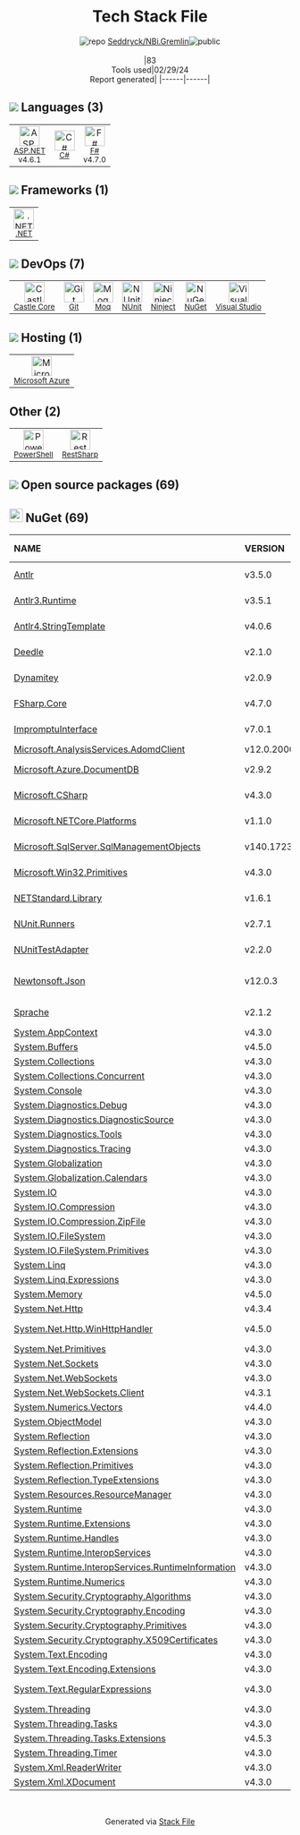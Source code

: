 <!--
&lt;--- Readme.md Snippet without images Start ---&gt;
## Tech Stack
Seddryck/NBi.Gremlin is built on the following main stack:

- [ASP.NET](https://www.asp.net/) – Languages
- [C#](http://csharp.net) – Languages
- [F#](http://fsharp.org/) – Languages
- [.NET](http://www.microsoft.com/net/) – Frameworks (Full Stack)
- [Castle Core](https://github.com/castleproject/Core) – Logging Tools
- [Moq](https://github.com/Moq/moq4) – Testing Frameworks
- [NUnit](http://www.nunit.org/) – Testing Frameworks
- [Ninject](http://www.ninject.org) – Dependency Management
- [Visual Studio](http://msdn.microsoft.com/en-us/vstudio/aa718325.aspx) – Integrated Development Environment
- [Microsoft Azure](https://azure.microsoft.com/en-us/) – Cloud Hosting
- [PowerShell](https://docs.microsoft.com/en-us/powershell/) – Shells
- [RestSharp](https://restsharp.dev/) – API Tools

Full tech stack [here](/techstack.md)

&lt;--- Readme.md Snippet without images End ---&gt;

&lt;--- Readme.md Snippet with images Start ---&gt;
## Tech Stack
Seddryck/NBi.Gremlin is built on the following main stack:

- <img width='25' height='25' src='https://img.stackshare.io/service/6755/2c45151a4a11d3a3c8e71bb34dd069d6_400x400.png' alt='ASP.NET'/> [ASP.NET](https://www.asp.net/) – Languages
- <img width='25' height='25' src='https://img.stackshare.io/service/1015/1200px-C_Sharp_wordmark.svg.png' alt='C#'/> [C#](http://csharp.net) – Languages
- <img width='25' height='25' src='https://img.stackshare.io/service/2155/yRNL7yTW.png' alt='F#'/> [F#](http://fsharp.org/) – Languages
- <img width='25' height='25' src='https://img.stackshare.io/service/1014/IoPy1dce_400x400.png' alt='.NET'/> [.NET](http://www.microsoft.com/net/) – Frameworks (Full Stack)
- <img width='25' height='25' src='https://img.stackshare.io/service/20916/default_6d17162c9963bc83521ee29cf394f349c95173f3.png' alt='Castle Core'/> [Castle Core](https://github.com/castleproject/Core) – Logging Tools
- <img width='25' height='25' src='https://img.stackshare.io/service/1628/1434934.png' alt='Moq'/> [Moq](https://github.com/Moq/moq4) – Testing Frameworks
- <img width='25' height='25' src='https://img.stackshare.io/service/2371/jZ6MYx5Y_400x400.png' alt='NUnit'/> [NUnit](http://www.nunit.org/) – Testing Frameworks
- <img width='25' height='25' src='https://img.stackshare.io/service/3173/default_85e419b9c60b158340e534d5006d949015ec16e4.png' alt='Ninject'/> [Ninject](http://www.ninject.org) – Dependency Management
- <img width='25' height='25' src='https://img.stackshare.io/service/1451/SR2hUhQN.png' alt='Visual Studio'/> [Visual Studio](http://msdn.microsoft.com/en-us/vstudio/aa718325.aspx) – Integrated Development Environment
- <img width='25' height='25' src='https://img.stackshare.io/service/213/default_88defae415fcb9cd0ac5d36c1ed27e74133c6287.jpg' alt='Microsoft Azure'/> [Microsoft Azure](https://azure.microsoft.com/en-us/) – Cloud Hosting
- <img width='25' height='25' src='https://img.stackshare.io/service/3681/powershell-logo.png' alt='PowerShell'/> [PowerShell](https://docs.microsoft.com/en-us/powershell/) – Shells
- <img width='25' height='25' src='https://img.stackshare.io/service/20915/default_445d4e39e5f74faa53e6902cd6d552ff56c3a0a3.png' alt='RestSharp'/> [RestSharp](https://restsharp.dev/) – API Tools

Full tech stack [here](/techstack.md)

&lt;--- Readme.md Snippet with images End ---&gt;
-->
<div align="center">

# Tech Stack File
![](https://img.stackshare.io/repo.svg "repo") [Seddryck/NBi.Gremlin](https://github.com/Seddryck/NBi.Gremlin)![](https://img.stackshare.io/public_badge.svg "public")
<br/><br/>
|83<br/>Tools used|02/29/24 <br/>Report generated|
|------|------|
</div>

## <img src='https://img.stackshare.io/languages.svg'/> Languages (3)
<table><tr>
  <td align='center'>
  <img width='36' height='36' src='https://img.stackshare.io/service/6755/2c45151a4a11d3a3c8e71bb34dd069d6_400x400.png' alt='ASP.NET'>
  <br>
  <sub><a href="https://www.asp.net/">ASP.NET</a></sub>
  <br>
  <sub>v4.6.1</sub>
</td>

<td align='center'>
  <img width='36' height='36' src='https://img.stackshare.io/service/1015/1200px-C_Sharp_wordmark.svg.png' alt='C#'>
  <br>
  <sub><a href="http://csharp.net">C#</a></sub>
  <br>
  <sub></sub>
</td>

<td align='center'>
  <img width='36' height='36' src='https://img.stackshare.io/service/2155/yRNL7yTW.png' alt='F#'>
  <br>
  <sub><a href="http://fsharp.org/">F#</a></sub>
  <br>
  <sub>v4.7.0</sub>
</td>

</tr>
</table>

## <img src='https://img.stackshare.io/frameworks.svg'/> Frameworks (1)
<table><tr>
  <td align='center'>
  <img width='36' height='36' src='https://img.stackshare.io/service/1014/IoPy1dce_400x400.png' alt='.NET'>
  <br>
  <sub><a href="http://www.microsoft.com/net/">.NET</a></sub>
  <br>
  <sub></sub>
</td>

</tr>
</table>

## <img src='https://img.stackshare.io/devops.svg'/> DevOps (7)
<table><tr>
  <td align='center'>
  <img width='36' height='36' src='https://img.stackshare.io/service/20916/default_6d17162c9963bc83521ee29cf394f349c95173f3.png' alt='Castle Core'>
  <br>
  <sub><a href="https://github.com/castleproject/Core">Castle Core</a></sub>
  <br>
  <sub></sub>
</td>

<td align='center'>
  <img width='36' height='36' src='https://img.stackshare.io/service/1046/git.png' alt='Git'>
  <br>
  <sub><a href="http://git-scm.com/">Git</a></sub>
  <br>
  <sub></sub>
</td>

<td align='center'>
  <img width='36' height='36' src='https://img.stackshare.io/service/1628/1434934.png' alt='Moq'>
  <br>
  <sub><a href="https://github.com/Moq/moq4">Moq</a></sub>
  <br>
  <sub></sub>
</td>

<td align='center'>
  <img width='36' height='36' src='https://img.stackshare.io/service/2371/jZ6MYx5Y_400x400.png' alt='NUnit'>
  <br>
  <sub><a href="http://www.nunit.org/">NUnit</a></sub>
  <br>
  <sub></sub>
</td>

<td align='center'>
  <img width='36' height='36' src='https://img.stackshare.io/service/3173/default_85e419b9c60b158340e534d5006d949015ec16e4.png' alt='Ninject'>
  <br>
  <sub><a href="http://www.ninject.org">Ninject</a></sub>
  <br>
  <sub></sub>
</td>

<td align='center'>
  <img width='36' height='36' src='https://img.stackshare.io/service/2637/6I3oEOP4_400x400.jpg' alt='NuGet'>
  <br>
  <sub><a href="https://www.nuget.org/">NuGet</a></sub>
  <br>
  <sub></sub>
</td>

<td align='center'>
  <img width='36' height='36' src='https://img.stackshare.io/service/1451/SR2hUhQN.png' alt='Visual Studio'>
  <br>
  <sub><a href="http://msdn.microsoft.com/en-us/vstudio/aa718325.aspx">Visual Studio</a></sub>
  <br>
  <sub></sub>
</td>

</tr>
</table>

## <img src='https://img.stackshare.io/hosting.svg'/> Hosting (1)
<table><tr>
  <td align='center'>
  <img width='36' height='36' src='https://img.stackshare.io/service/213/default_88defae415fcb9cd0ac5d36c1ed27e74133c6287.jpg' alt='Microsoft Azure'>
  <br>
  <sub><a href="https://azure.microsoft.com/en-us/">Microsoft Azure</a></sub>
  <br>
  <sub></sub>
</td>

</tr>
</table>

## Other (2)
<table><tr>
  <td align='center'>
  <img width='36' height='36' src='https://img.stackshare.io/service/3681/powershell-logo.png' alt='PowerShell'>
  <br>
  <sub><a href="https://docs.microsoft.com/en-us/powershell/">PowerShell</a></sub>
  <br>
  <sub></sub>
</td>

<td align='center'>
  <img width='36' height='36' src='https://img.stackshare.io/service/20915/default_445d4e39e5f74faa53e6902cd6d552ff56c3a0a3.png' alt='RestSharp'>
  <br>
  <sub><a href="https://restsharp.dev/">RestSharp</a></sub>
  <br>
  <sub></sub>
</td>

</tr>
</table>


## <img src='https://img.stackshare.io/group.svg' /> Open source packages (69)</h2>

## <img width='24' height='24' src='https://img.stackshare.io/service/2637/6I3oEOP4_400x400.jpg'/> NuGet (69)

|NAME|VERSION|LAST UPDATED|LAST UPDATED BY|LICENSE|VULNERABILITIES|
|:------|:------|:------|:------|:------|:------|
|[Antlr](https://www.nuget.org/Antlr)|v3.5.0|01/04/20|Cédric L. Charlier |Other|N/A|
|[Antlr3.Runtime](https://www.nuget.org/Antlr3.Runtime)|v3.5.1|01/04/20|Cédric L. Charlier |Other|N/A|
|[Antlr4.StringTemplate](https://www.nuget.org/Antlr4.StringTemplate)|v4.0.6|01/04/20|Cédric L. Charlier |N/A|N/A|
|[Deedle](https://www.nuget.org/Deedle)|v2.1.0|02/06/20|Cédric L. Charlier |BSD-2-Clause|N/A|
|[Dynamitey](https://www.nuget.org/Dynamitey)|v2.0.9|01/04/20|Cédric L. Charlier |Apache-2.0|N/A|
|[FSharp.Core](https://www.nuget.org/FSharp.Core)|v4.7.0|02/06/20|Cédric L. Charlier |MIT|N/A|
|[ImpromptuInterface](https://www.nuget.org/ImpromptuInterface)|v7.0.1|01/04/20|Cédric L. Charlier |Apache-2.0|N/A|
|[Microsoft.AnalysisServices.AdomdClient](https://www.nuget.org/Microsoft.AnalysisServices.AdomdClient)|v12.0.2000|04/05/21|dependabot[bot] |N/A|N/A|
|[Microsoft.Azure.DocumentDB](https://www.nuget.org/Microsoft.Azure.DocumentDB)|v2.9.2|02/06/20|Cédric L. Charlier |N/A|N/A|
|[Microsoft.CSharp](https://www.nuget.org/Microsoft.CSharp)|v4.3.0|02/06/20|Cédric L. Charlier |MIT|N/A|
|[Microsoft.NETCore.Platforms](https://www.nuget.org/Microsoft.NETCore.Platforms)|v1.1.0|01/04/20|Cédric L. Charlier |MIT|N/A|
|[Microsoft.SqlServer.SqlManagementObjects](https://www.nuget.org/Microsoft.SqlServer.SqlManagementObjects)|v140.17235.0|02/06/20|Cédric L. Charlier |N/A|N/A|
|[Microsoft.Win32.Primitives](https://www.nuget.org/Microsoft.Win32.Primitives)|v4.3.0|01/04/20|Cédric L. Charlier |N/A|N/A|
|[NETStandard.Library](https://www.nuget.org/NETStandard.Library)|v1.6.1|04/22/18|Cédric L. Charlier |N/A|N/A|
|[NUnit.Runners](https://www.nuget.org/NUnit.Runners)|v2.7.1|01/04/20|Cédric L. Charlier |N/A|N/A|
|[NUnitTestAdapter](https://www.nuget.org/NUnitTestAdapter)|v2.2.0|01/05/20|Cédric L. Charlier |N/A|N/A|
|[Newtonsoft.Json](https://www.nuget.org/Newtonsoft.Json)|v12.0.3|01/04/20|Cédric L. Charlier |MIT|[](https://github.com/advisories/GHSA-8rfx-6mr3-5jh3) (High)<br/>[CVE-2024-21907](https://github.com/advisories/GHSA-5crp-9r3c-p9vr) (High)|
|[Sprache](https://www.nuget.org/Sprache)|v2.1.2|04/27/18|Cédric L. Charlier |MIT|N/A|
|[System.AppContext](https://www.nuget.org/System.AppContext)|v4.3.0|04/05/21|dependabot[bot] |N/A|N/A|
|[System.Buffers](https://www.nuget.org/System.Buffers)|v4.5.0|04/05/21|dependabot[bot] |N/A|N/A|
|[System.Collections](https://www.nuget.org/System.Collections)|v4.3.0|04/05/21|dependabot[bot] |N/A|N/A|
|[System.Collections.Concurrent](https://www.nuget.org/System.Collections.Concurrent)|v4.3.0|04/05/21|dependabot[bot] |N/A|N/A|
|[System.Console](https://www.nuget.org/System.Console)|v4.3.0|04/05/21|dependabot[bot] |N/A|N/A|
|[System.Diagnostics.Debug](https://www.nuget.org/System.Diagnostics.Debug)|v4.3.0|04/05/21|dependabot[bot] |N/A|N/A|
|[System.Diagnostics.DiagnosticSource](https://www.nuget.org/System.Diagnostics.DiagnosticSource)|v4.3.0|04/05/21|dependabot[bot] |MIT|N/A|
|[System.Diagnostics.Tools](https://www.nuget.org/System.Diagnostics.Tools)|v4.3.0|04/05/21|dependabot[bot] |N/A|N/A|
|[System.Diagnostics.Tracing](https://www.nuget.org/System.Diagnostics.Tracing)|v4.3.0|04/05/21|dependabot[bot] |N/A|N/A|
|[System.Globalization](https://www.nuget.org/System.Globalization)|v4.3.0|04/05/21|dependabot[bot] |N/A|N/A|
|[System.Globalization.Calendars](https://www.nuget.org/System.Globalization.Calendars)|v4.3.0|04/05/21|dependabot[bot] |N/A|N/A|
|[System.IO](https://www.nuget.org/System.IO)|v4.3.0|04/05/21|dependabot[bot] |N/A|N/A|
|[System.IO.Compression](https://www.nuget.org/System.IO.Compression)|v4.3.0|04/05/21|dependabot[bot] |N/A|N/A|
|[System.IO.Compression.ZipFile](https://www.nuget.org/System.IO.Compression.ZipFile)|v4.3.0|04/05/21|dependabot[bot] |N/A|N/A|
|[System.IO.FileSystem](https://www.nuget.org/System.IO.FileSystem)|v4.3.0|04/05/21|dependabot[bot] |N/A|N/A|
|[System.IO.FileSystem.Primitives](https://www.nuget.org/System.IO.FileSystem.Primitives)|v4.3.0|04/05/21|dependabot[bot] |N/A|N/A|
|[System.Linq](https://www.nuget.org/System.Linq)|v4.3.0|04/05/21|dependabot[bot] |N/A|N/A|
|[System.Linq.Expressions](https://www.nuget.org/System.Linq.Expressions)|v4.3.0|04/05/21|dependabot[bot] |N/A|N/A|
|[System.Memory](https://www.nuget.org/System.Memory)|v4.5.0|04/05/21|dependabot[bot] |N/A|N/A|
|[System.Net.Http](https://www.nuget.org/System.Net.Http)|v4.3.4|04/05/21|dependabot[bot] |N/A|N/A|
|[System.Net.Http.WinHttpHandler](https://www.nuget.org/System.Net.Http.WinHttpHandler)|v4.5.0|04/05/21|dependabot[bot] |MIT|[CVE-2017-0247](https://github.com/advisories/GHSA-6xh7-4v2w-36q6) (High)|
|[System.Net.Primitives](https://www.nuget.org/System.Net.Primitives)|v4.3.0|04/05/21|dependabot[bot] |N/A|N/A|
|[System.Net.Sockets](https://www.nuget.org/System.Net.Sockets)|v4.3.0|04/05/21|dependabot[bot] |N/A|N/A|
|[System.Net.WebSockets](https://www.nuget.org/System.Net.WebSockets)|v4.3.0|04/05/21|dependabot[bot] |N/A|N/A|
|[System.Net.WebSockets.Client](https://www.nuget.org/System.Net.WebSockets.Client)|v4.3.1|04/05/21|dependabot[bot] |N/A|N/A|
|[System.Numerics.Vectors](https://www.nuget.org/System.Numerics.Vectors)|v4.4.0|04/05/21|dependabot[bot] |N/A|N/A|
|[System.ObjectModel](https://www.nuget.org/System.ObjectModel)|v4.3.0|04/05/21|dependabot[bot] |N/A|N/A|
|[System.Reflection](https://www.nuget.org/System.Reflection)|v4.3.0|04/05/21|dependabot[bot] |N/A|N/A|
|[System.Reflection.Extensions](https://www.nuget.org/System.Reflection.Extensions)|v4.3.0|04/05/21|dependabot[bot] |N/A|N/A|
|[System.Reflection.Primitives](https://www.nuget.org/System.Reflection.Primitives)|v4.3.0|04/05/21|dependabot[bot] |N/A|N/A|
|[System.Reflection.TypeExtensions](https://www.nuget.org/System.Reflection.TypeExtensions)|v4.3.0|04/05/21|dependabot[bot] |MIT|N/A|
|[System.Resources.ResourceManager](https://www.nuget.org/System.Resources.ResourceManager)|v4.3.0|04/05/21|dependabot[bot] |N/A|N/A|
|[System.Runtime](https://www.nuget.org/System.Runtime)|v4.3.0|04/05/21|dependabot[bot] |N/A|N/A|
|[System.Runtime.Extensions](https://www.nuget.org/System.Runtime.Extensions)|v4.3.0|04/05/21|dependabot[bot] |N/A|N/A|
|[System.Runtime.Handles](https://www.nuget.org/System.Runtime.Handles)|v4.3.0|04/05/21|dependabot[bot] |N/A|N/A|
|[System.Runtime.InteropServices](https://www.nuget.org/System.Runtime.InteropServices)|v4.3.0|04/05/21|dependabot[bot] |N/A|N/A|
|[System.Runtime.InteropServices.RuntimeInformation](https://www.nuget.org/System.Runtime.InteropServices.RuntimeInformation)|v4.3.0|04/05/21|dependabot[bot] |N/A|N/A|
|[System.Runtime.Numerics](https://www.nuget.org/System.Runtime.Numerics)|v4.3.0|04/05/21|dependabot[bot] |N/A|N/A|
|[System.Security.Cryptography.Algorithms](https://www.nuget.org/System.Security.Cryptography.Algorithms)|v4.3.0|04/05/21|dependabot[bot] |N/A|N/A|
|[System.Security.Cryptography.Encoding](https://www.nuget.org/System.Security.Cryptography.Encoding)|v4.3.0|04/05/21|dependabot[bot] |N/A|N/A|
|[System.Security.Cryptography.Primitives](https://www.nuget.org/System.Security.Cryptography.Primitives)|v4.3.0|04/05/21|dependabot[bot] |N/A|N/A|
|[System.Security.Cryptography.X509Certificates](https://www.nuget.org/System.Security.Cryptography.X509Certificates)|v4.3.0|04/05/21|dependabot[bot] |N/A|N/A|
|[System.Text.Encoding](https://www.nuget.org/System.Text.Encoding)|v4.3.0|04/05/21|dependabot[bot] |N/A|N/A|
|[System.Text.Encoding.Extensions](https://www.nuget.org/System.Text.Encoding.Extensions)|v4.3.0|04/05/21|dependabot[bot] |N/A|N/A|
|[System.Text.RegularExpressions](https://www.nuget.org/System.Text.RegularExpressions)|v4.3.0|04/05/21|dependabot[bot] |N/A|[CVE-2019-0820](https://github.com/advisories/GHSA-cmhx-cq75-c4mj) (High)|
|[System.Threading](https://www.nuget.org/System.Threading)|v4.3.0|04/05/21|dependabot[bot] |N/A|N/A|
|[System.Threading.Tasks](https://www.nuget.org/System.Threading.Tasks)|v4.3.0|04/05/21|dependabot[bot] |N/A|N/A|
|[System.Threading.Tasks.Extensions](https://www.nuget.org/System.Threading.Tasks.Extensions)|v4.5.3|04/05/21|dependabot[bot] |N/A|N/A|
|[System.Threading.Timer](https://www.nuget.org/System.Threading.Timer)|v4.3.0|04/05/21|dependabot[bot] |N/A|N/A|
|[System.Xml.ReaderWriter](https://www.nuget.org/System.Xml.ReaderWriter)|v4.3.0|04/05/21|dependabot[bot] |N/A|N/A|
|[System.Xml.XDocument](https://www.nuget.org/System.Xml.XDocument)|v4.3.0|04/05/21|dependabot[bot] |N/A|N/A|

<br/>
<div align='center'>

Generated via [Stack File](https://github.com/marketplace/stack-file)
